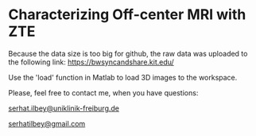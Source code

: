 # Characterizing Off-center MRI with ZTE

Because the data size is too big for github, the raw data was uploaded to the following link:
https://bwsyncandshare.kit.edu/

Use the 'load' function in Matlab to load 3D images to the workspace.

Please, feel free to contact me, when you have questions:

serhat.ilbey@uniklinik-freiburg.de

serhatilbey@gmail.com

